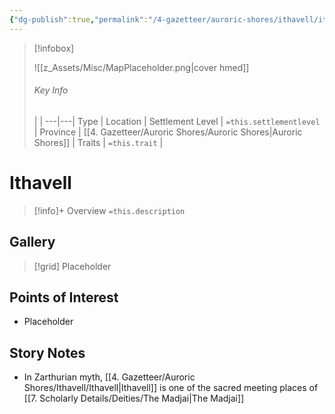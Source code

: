 ```yaml
---
{"dg-publish":true,"permalink":"/4-gazetteer/auroric-shores/ithavell/ithavell/","noteIcon":""}
---
```




> [!infobox]
> 
> ![[z_Assets/Misc/MapPlaceholder.png\|cover hmed]]
> ###### Key Info
>  |   |
> ---|---|
> Type | Location |
> Settlement Level | `=this.settlementlevel` |
> Province | [[4. Gazetteer/Auroric Shores/Auroric Shores\|Auroric Shores]] |
> Traits | `=this.trait` |

# Ithavell

> [!info]+ Overview
> `=this.description`

## Gallery

>[!grid]
>Placeholder


## Points of Interest

- Placeholder

## Story Notes

- In Zarthurian myth, [[4. Gazetteer/Auroric Shores/Ithavell/Ithavell\|Ithavell]] is one of the sacred meeting places of [[7. Scholarly Details/Deities/The Madjai\|The Madjai]] 